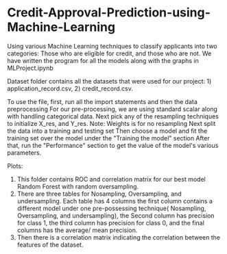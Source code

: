 # Credit-Approval-Prediction-using-Machine-Learning
Using various Machine Learning techniques to classify applicants into two categories: Those who are eligible for credit, and those who are not.
We have written the program for all the models along with the graphs in MLProject.ipynb

Dataset folder contains all the datasets that were used for our project: 1) application_record.csv, 2) credit_record.csv. 

To use the file, first, run all the import statements and then the data preprocessing
For our pre-processing, we are using standard scalar along with handling categorical data. 
Next pick any of the resampling techniques to initialize X_res, and Y_res.
Note: Weights is for no resampling
Next split the data into a training and testing set
Then choose a model and fit the training set over the model under the "Training the model" section
After that, run the "Performance" section to get the value of the model's various parameters.

Plots:
1) This folder contains ROC and correlation matrix for our best model Random Forest with random oversampling.
2) There are three tables for Nosampling, Oversampling, and undersampling. Each table has 4 columns the first column contains a different model under one pre-possessing technique( Nosampling, Oversampling, and undersampling), the Second column has precision for class 1, the third column has precision for class 0, and the final columns has the average/ mean precision.
3) Then there is a correlation matrix indicating the correlation between the features of the dataset.
